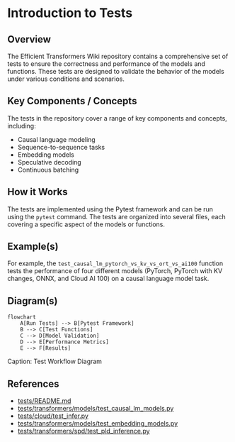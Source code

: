 # Introduction to Tests
## Overview
The Efficient Transformers Wiki repository contains a comprehensive set of tests to ensure the correctness and performance of the models and functions. These tests are designed to validate the behavior of the models under various conditions and scenarios.

## Key Components / Concepts
The tests in the repository cover a range of key components and concepts, including:
* Causal language modeling
* Sequence-to-sequence tasks
* Embedding models
* Speculative decoding
* Continuous batching

## How it Works
The tests are implemented using the Pytest framework and can be run using the `pytest` command. The tests are organized into several files, each covering a specific aspect of the models or functions.

## Example(s)
For example, the `test_causal_lm_pytorch_vs_kv_vs_ort_vs_ai100` function tests the performance of four different models (PyTorch, PyTorch with KV changes, ONNX, and Cloud AI 100) on a causal language model task.

## Diagram(s)
```mermaid
flowchart
    A[Run Tests] --> B[Pytest Framework]
    B --> C[Test Functions]
    C --> D[Model Validation]
    D --> E[Performance Metrics]
    E --> F[Results]
```
Caption: Test Workflow Diagram

## References
* [tests/README.md](tests/README.md)
* [tests/transformers/models/test_causal_lm_models.py](tests/transformers/models/test_causal_lm_models.py)
* [tests/cloud/test_infer.py](tests/cloud/test_infer.py)
* [tests/transformers/models/test_embedding_models.py](tests/transformers/models/test_embedding_models.py)
* [tests/transformers/spd/test_pld_inference.py](tests/transformers/spd/test_pld_inference.py)